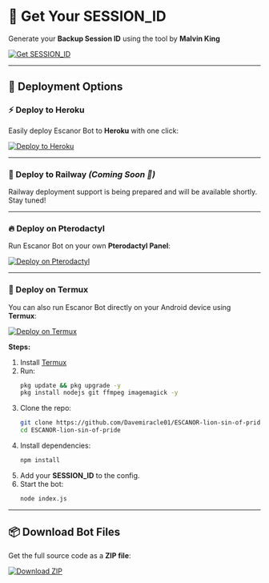 # 🔑 Get Your SESSION_ID
Generate your **Backup Session ID** using the tool by **Malvin King**  

[![Get SESSION_ID](https://img.shields.io/badge/Generate%20Session-green?style=for-the-badge&logo=whatsapp)](https://starcore-pairing.onrender.com/pair)

---

## 🚀 Deployment Options

### ⚡ Deploy to Heroku
Easily deploy Escanor Bot to **Heroku** with one click:

[![Deploy to Heroku](https://www.herokucdn.com/deploy/button.svg)](https://heroku.com/deploy?template=https://github.com/Davemiracle01/ESCANOR-lion-sin-of-pride)

---

### 🚄 Deploy to Railway *(Coming Soon 🚧)*
Railway deployment support is being prepared and will be available shortly. Stay tuned!

---

### 🔥 Deploy on Pterodactyl
Run Escanor Bot on your own **Pterodactyl Panel**:

[![Deploy on Pterodactyl](https://img.shields.io/badge/Deploy%20on-Pterodactyl-orange?style=for-the-badge&logo=serverless)](https://github.com/Davemiracle01/ESCANOR-lion-sin-of-pride#pterodactyl-deployment-guide)

---

### 📱 Deploy on Termux
You can also run Escanor Bot directly on your Android device using **Termux**:

[![Deploy on Termux](https://img.shields.io/badge/Deploy%20on-Termux-lightgrey?style=for-the-badge&logo=android)](#)

**Steps:**
1. Install [Termux](https://f-droid.org/packages/com.termux/)  
2. Run:
   ```bash
   pkg update && pkg upgrade -y
   pkg install nodejs git ffmpeg imagemagick -y
   ```
3. Clone the repo:
   ```bash
   git clone https://github.com/Davemiracle01/ESCANOR-lion-sin-of-pride
   cd ESCANOR-lion-sin-of-pride
   ```
4. Install dependencies:
   ```bash
   npm install
   ```
5. Add your **SESSION_ID** to the config.  
6. Start the bot:
   ```bash
   node index.js
   ```

---

## 📦 Download Bot Files
Get the full source code as a **ZIP file**:

[![Download ZIP](https://img.shields.io/badge/Download%20Source-ZIP-blue?style=for-the-badge&logo=github)](https://github.com/Davemiracle01/ESCANOR-lion-sin-of-pride/archive/refs/heads/main.zip)
